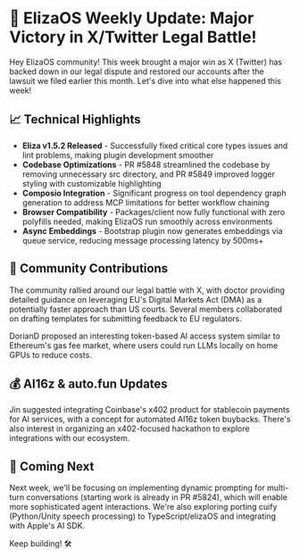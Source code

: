 # 🚀 ElizaOS Weekly Update: Major Victory in X/Twitter Legal Battle!

Hey ElizaOS community! This week brought a major win as X (Twitter) has backed down in our legal dispute and restored our accounts after the lawsuit we filed earlier this month. Let's dive into what else happened this week!

## 📈 Technical Highlights
* **Eliza v1.5.2 Released** - Successfully fixed critical core types issues and lint problems, making plugin development smoother
* **Codebase Optimizations** - PR #5848 streamlined the codebase by removing unnecessary src directory, and PR #5849 improved logger styling with customizable highlighting
* **Composio Integration** - Significant progress on tool dependency graph generation to address MCP limitations for better workflow chaining
* **Browser Compatibility** - Packages/client now fully functional with zero polyfills needed, making ElizaOS run smoothly across environments
* **Async Embeddings** - Bootstrap plugin now generates embeddings via queue service, reducing message processing latency by 500ms+

## 💬 Community Contributions
The community rallied around our legal battle with X, with doctor providing detailed guidance on leveraging EU's Digital Markets Act (DMA) as a potentially faster approach than US courts. Several members collaborated on drafting templates for submitting feedback to EU regulators.

DorianD proposed an interesting token-based AI access system similar to Ethereum's gas fee market, where users could run LLMs locally on home GPUs to reduce costs.

## 💰 AI16z & auto.fun Updates
Jin suggested integrating Coinbase's x402 product for stablecoin payments for AI services, with a concept for automated AI16z token buybacks. There's also interest in organizing an x402-focused hackathon to explore integrations with our ecosystem.

## 🔮 Coming Next
Next week, we'll be focusing on implementing dynamic prompting for multi-turn conversations (starting work is already in PR #5824), which will enable more sophisticated agent interactions. We're also exploring porting cuify (Python/Unity speech processing) to TypeScript/elizaOS and integrating with Apple's AI SDK.

Keep building! 🛠️